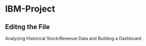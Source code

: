 # IBM-Project

## Editng the File

Analyzing Historical Stock/Revenue Data and Building a Dashboard

